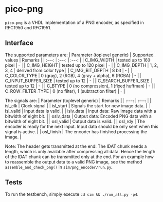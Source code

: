 # pico-png

`pico-png` is a VHDL implementation of a PNG encoder, as specified in RFC1950 and RFC1951.

## Interface

The supported parameters are:
| Parameter (toplevel generic) | Supported values | Remarks |
| :---: | :---: | :---: |
| C_IMG_WIDTH | tested up to 160 pixel | - |
| C_IMG_HEIGHT | tested up to 120 pixel | - |
| C_IMG_DEPTH | 1, 2, 3, 4 | derived from color type |
| C_IMG_BIT_DEPTH | 8 bit | - |
| C_COLOR_TYPE | 0 (gray), 2 (RGB), 4 (gray + alpha), 6 (RGBA) | - |
| C_INPUT_BUFFER_SIZE | tested up to 12 | - |
| C_SEARCH_BUFFER_SIZE | tested up to 12 | - |
| C_BTYPE | 0 (no compression), 1 (fixed huffman) | - |
| C_ROW_FILTER_TYPE | 0 (no filter), 1 (subtraction filter) | - |

The signals are:
| Parameter (toplevel generic) | Remarks |
| :---: | :---: |
| isl_clk | Clock signal |
| isl_start | Signals the start for new image data. |
| isl_valid | Input data is valid. |
| islv_data | Input data: Raw image data with a bitwidth of eight bit. |
| oslv_data | Output data: Encoded PNG data with a bitwidth of eight bit. |
| osl_valid | Output data is valid. |
| osl_rdy | The encoder is ready for the next input. Input data should be only sent when this signal is active. |
| osl_finish | The encoder has finished processing the image. |

Note: The header gets transmitted at the end. The IDAT chunk needs a length, which is only available after compressing all data. Hence the length of the IDAT chunk can be transmitted only at the end. For an example how to reassemble the output data to a valid PNG image, see the method `assemble_and_check_png()` in `sim/png_encoder/run.py`.

## Tests

To run the testbench, simply execute `cd sim && ./run_all.py -p4`.
